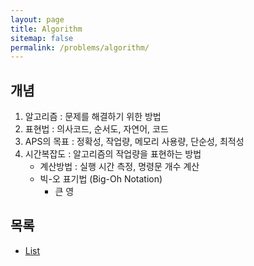 ```yaml
---
layout: page
title: Algorithm
sitemap: false
permalink: /problems/algorithm/
---
```


## 개념
1. 알고리즘 : 문제를 해결하기 위한 방법
2. 표현법 : 의사코드, 순서도, 자연어, 코드
3. APS의 목표 : 정확성, 작업량, 메모리 사용량, 단순성, 최적성
4. 시간복잡도 : 알고리즘의 작업량을 표현하는 방법
   - 계산방법 : 실행 시간 측정, 명령문 개수 계산
   - 빅-오 표기법 (Big-Oh Notation)
      - 큰 영

## 목록
* [List]

[List]: list.md
